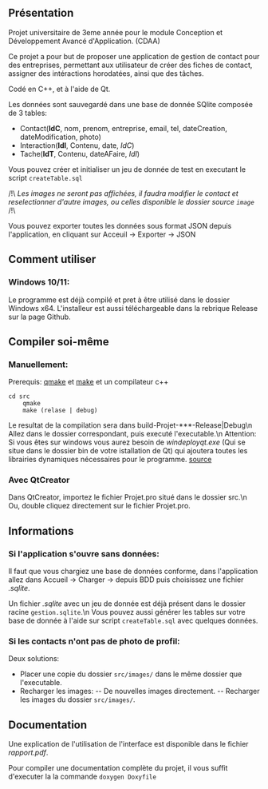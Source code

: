 ## Présentation

Projet universitaire de 3eme année pour le module Conception et Développement Avancé d'Application. (CDAA)

Ce projet a pour but de proposer une application de gestion de contact pour des entreprises, permettant aux utilisateur de
créer des fiches de contact, assigner des intéractions horodatées, ainsi que des tâches.

Codé en C++, et à l'aide de Qt.

Les données sont sauvegardé dans une base de donnée SQlite composée de 3 tables:
- Contact(__IdC__, nom, prenom, entreprise, email, tel, dateCreation, dateModification, photo)
- Interaction(__IdI__, Contenu, date, _IdC_)
- Tache(__IdT__, Contenu, dateAFaire, _IdI_)

Vous pouvez créer et initialiser un jeu de donnée de test en executant le script `createTable.sql`

/!\ *Les images ne seront pas affichées, il faudra modifier le contact et reselectionner d'autre images, ou celles disponible le dossier source `image`* /!\

Vous pouvez exporter toutes les données sous format JSON depuis l'application, en cliquant sur Acceuil -> Exporter -> JSON

## **Comment utiliser**

### Windows 10/11:
Le programme est déjà compilé et pret à être utilisé dans le dossier Windows x64.
L'installeur est aussi téléchargeable dans la rebrique Release sur la page Github.

## Compiler soi-même

### Manuellement:

Prerequis: [qmake](https://www.qt.io/download) et [make](https://www.gnu.org/software/make/) et un compilateur c++

```
cd src
    qmake 
    make (relase | debug)
```

Le resultat de la compilation sera dans build-Projet-***-Release|Debug\n
Allez dans le dossier correspondant, puis executé l'executable.\n
Attention: Si vous êtes sur windows vous aurez besoin de *windeployqt.exe* (Qui se situe dans le dossier bin de votre istallation de Qt) qui ajoutera toutes les librairies dynamiques nécessaires pour le programme. [source](https://doc.qt.io/Qt-5/windows-deployment.html)

### Avec QtCreator
Dans QtCreator, importez le fichier Projet.pro situé dans le dossier src.\n
Ou, double cliquez directement sur le fichier Projet.pro.

## Informations

### Si l'application s'ouvre sans données:
Il faut que vous chargiez une base de données conforme, dans l'application allez dans Accueil -> Charger -> depuis BDD
puis choisissez une fichier *.sqlite*.

Un fichier *.sqlite* avec un jeu de donnée est déjà présent dans le dossier racine ``gestion.sqlite``.\n
Vous pouvez aussi générer les tables sur votre base de donnée à l'aide sur script ``createTable.sql`` avec quelques données.

### Si les contacts n'ont pas de photo de profil:

Deux solutions:
- Placer une copie du dossier ``src/images/`` dans le même dossier que l'executable.
- Recharger les images:
-- De nouvelles images directement.
-- Recharger les images du dossier ``src/images/``.

## Documentation

Une explication de l'utilisation de l'interface est disponible dans le fichier *rapport.pdf*.

Pour compiler une documentation complète du projet, il vous suffit d'executer la la commande ``doxygen Doxyfile``

